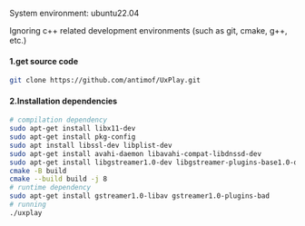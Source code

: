 System environment: ubuntu22.04

Ignoring c++ related development environments (such as  git, cmake, g++, etc.)

#### 1.get source code

```sh
git clone https://github.com/antimof/UxPlay.git
```

#### 2.Installation dependencies

```sh
# compilation dependency
sudo apt-get install libx11-dev
sudo apt-get install pkg-config
sudo apt install libssl-dev libplist-dev
sudo apt-get install avahi-daemon libavahi-compat-libdnssd-dev
sudo apt-get install libgstreamer1.0-dev libgstreamer-plugins-base1.0-de
cmake -B build
cmake --build build -j 8
# runtime dependency
sudo apt-get install gstreamer1.0-libav gstreamer1.0-plugins-bad
# running
./uxplay
```

